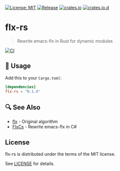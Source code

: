 [![License: MIT](https://img.shields.io/badge/License-MIT-green.svg)](https://opensource.org/licenses/MIT)
[![Release](https://img.shields.io/github/tag/jcs090218/flx-rs.svg?label=release&logo=github)](https://github.com/jcs090218/flx-rs/releases/latest)
[![crates.io](https://img.shields.io/crates/v/flx-rs.svg)](https://crates.io/crates/flx-rs)
[![crates.io.d](https://img.shields.io/crates/d/flx-rs)](https://crates.io/crates/flx-rs)

# flx-rs
> Rewrite emacs-flx in Rust for dynamic modules

[![CI](https://github.com/jcs090218/flx-rs/actions/workflows/ci.yml/badge.svg)](https://github.com/jcs090218/flx-rs/actions/workflows/ci.yml)

## 🔨 Usage

Add this to your `Cargo.toml`:

```toml
[dependencies]
flx-rs = "0.1.4"
```

## 🔍 See Also

- [flx](https://github.com/lewang/flx) - Original algorithm
- [FlxCs](https://github.com/jcs090218/FlxCs) - Rewrite emacs-flx in C#

## License

flx-rs is distributed under the terms of the MIT license.

See [LICENSE](./LICENSE) for details.
